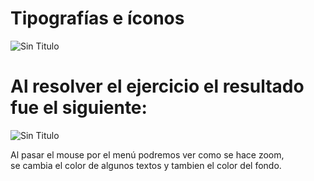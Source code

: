 # Tipografías e íconos

![Sin Titulo](http://i65.tinypic.com/14j8f7s.png)

# Al resolver el ejercicio el resultado fue el siguiente:

![Sin Titulo](http://i67.tinypic.com/2po1mkw.png)

Al pasar el mouse por el menú podremos ver como se hace zoom,  
se cambia el color de algunos textos y tambien el color del fondo.
